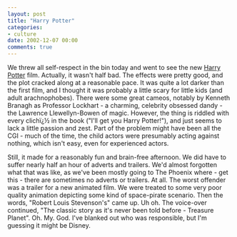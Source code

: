 ```yaml
---
layout: post
title: "Harry Potter"
categories:
- culture
date: 2002-12-07 00:00
comments: true
---
```


<p>We threw all self-respect in the bin today and went to see the new <a href="http://harrypotter.warnerbros.co.uk/home.html" title="Official Harry Potter site">Harry Potter</a> film. Actually, it wasn't half bad. The effects were pretty good, and the plot cracked along at a reasonable pace. It was quite a lot darker than the first film, and I thought it was probably a little scary for little kids (and adult arachnophobes). There were some great cameos, notably by Kenneth Branagh as Professor Lockhart - a charming, celebrity obsessed dandy - the Lawrence Llewellyn-Bowen of magic. However, the thing is riddled with every clichï¿½ in the book ("I'll get you Harry Potter!"), and just seems to lack a little passion and zest. Part of the problem might have been all the CGI - much of the time, the child actors were presumably acting against nothing, which isn't easy, even for experienced actors.</p>

<p>Still, it made for a reasonably fun and brain-free afternoon. We did have to suffer nearly half an hour of adverts and trailers. We'd almost forgotten what that was like, as we've been mostly going to The Phoenix where - get this - there are sometimes no adverts or trailers. At all. The worst offender was a trailer for a new animated film. We were treated to some very poor quality animation depicting some kind of space-pirate scenario. Then the words, "Robert Louis Stevenson's" came up. Uh oh. The voice-over continued, "The classic story as it's never been told before - Treasure Planet". Oh. My. God. I've blanked out who was responsible, but I'm guessing it might be Disney.</p>
